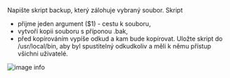 Napište skript backup, který zálohuje vybraný soubor. Skript
- přijme jeden argument ($1) - cestu k souboru,
- vytvoří kopii souboru s příponou .bak,
- před kopírováním vypíše odkud a kam bude kopírovat.
Uložte skript do /usr/local/bin, aby byl spustitelný odkudkoliv a
měli k němu přístup všichni uživatelé.

![image info](/Users/user/Desktop/programovani/git/czechitas-devops-2022/05/01.png)